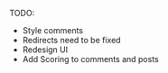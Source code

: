 TODO:
- Style comments
- Redirects need to be fixed
- Redesign UI
- Add Scoring to comments and posts


